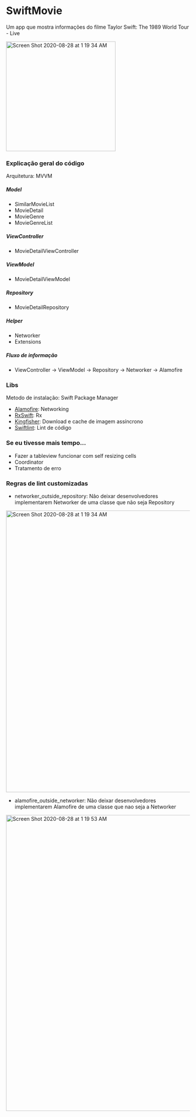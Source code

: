 # SwiftMovie
Um app que mostra informações do filme Taylor Swift: The 1989 World Tour - Live


<img width="300" alt="Screen Shot 2020-08-28 at 1 19 34 AM" src="https://user-images.githubusercontent.com/6511079/91520861-be2fd680-e8cc-11ea-911c-d5da16106ffb.png">

### Explicação geral do código
Arquitetura: MVVM

##### Model
* SimilarMovieList
* MovieDetail
* MovieGenre
* MovieGenreList

##### ViewController
* MovieDetailViewController

##### ViewModel
* MovieDetailViewModel

##### Repository
* MovieDetailRepository

##### Helper
* Networker
* Extensions

##### Fluxo de informação
* ViewController -> ViewModel -> Repository -> Networker -> Alamofire

### Libs
Metodo de instalação: Swift Package Manager

* [Alamofire](https://github.com/Alamofire/Alamofire): Networking
* [RxSwift](https://github.com/ReactiveX/RxSwift): Rx
* [Kingfisher](https://github.com/onevcat/Kingfisher): Download e cache de imagem assíncrono
* [Swiftlint](https://github.com/realm/SwiftLint): Lint de código

### Se eu tivesse mais tempo...
* Fazer a tableview funcionar com self resizing cells
* Coordinator
* Tratamento de erro

### Regras de lint customizadas
* networker_outside_repository: Não deixar desenvolvedores implementarem Networker de uma classe que não seja Repository
<img width="770" alt="Screen Shot 2020-08-28 at 1 19 34 AM" src="https://user-images.githubusercontent.com/6511079/91520833-a9534300-e8cc-11ea-883f-6f886414eef3.png">

* alamofire_outside_networker: Não deixar desenvolvedores implementarem Alamofire de uma classe que nao seja a Networker
<img width="809" alt="Screen Shot 2020-08-28 at 1 19 53 AM" src="https://user-images.githubusercontent.com/6511079/91520837-ace6ca00-e8cc-11ea-837c-64e829b5cd1c.png">
